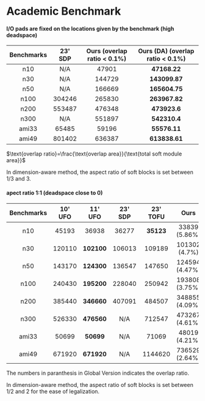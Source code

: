 # Academic Benchmark



#### I/O pads are fixed on the locations given by the benchmark (high deadspace)

| Benchmarks | 23' SDP | Ours (overlap ratio < 0.1%) | Ours (DA) (overlap ratio < 0.1%) |
| :--------: | :-----: | :-------------------------: | :------------------------------: |
|    n10     |   N/A   |            47901            |           **47168.22**           |
|    n30     |   N/A   |           144729            |          **143099.87**           |
|    n50     |   N/A   |           166669            |          **165604.75**           |
|    n100    | 304246  |           265830            |          **263967.82**           |
|    n200    | 553487  |           476348            |           **473923.6**           |
|    n300    |   N/A   |           551897            |           **542310.4**           |
|   ami33    |  65485  |            59196            |           **55576.11**           |
|   ami49    | 801402  |           636387            |          **613838.61**           |

$\text{overlap ratio}=\frac{\text{overlap area}}{\text{total soft module area}}$​

In dimension-aware method, the aspect ratio of soft blocks is set between 1/3 and 3.

#### apect ratio 1:1 (deadspace close to 0)

| Benchmarks | 10' UFO |  11' UFO   | 23' SDP | 23' TOFU  |      Ours      |   Ours (DA)    |
| :--------: | :-----: | :--------: | :-----: | :-------: | :------------: | :------------: |
|    n10     |  45193  |   36938    |  36277  | **35123** | 33839 (5.86%)  | 33775 (5.49%)  |
|    n30     | 120110  | **102100** | 106013  |  109189   | 101302 (4.7%)  | 98298 (4.64%)  |
|    n50     | 143170  | **124300** | 136547  |  147650   | 124594 (4.47%) | 121700 (4.50%) |
|    n100    | 240430  | **195200** | 228040  |  250942   | 193808 (3.75%) | 188263 (4.13%) |
|    n200    | 385440  | **346660** | 407091  |  484507   | 348855 (4.09%) | 340187 (4.85%) |
|    n300    | 526330  | **476560** |   N/A   |  712547   | 473267 (4.61%) | 460567 (4.66%) |
|   ami33    |  50699  | **50699**  |   N/A   |   71069   | 48019 (4.21%)  | 44287 (4.17%)  |
|   ami49    | 671920  | **671920** |   N/A   |  1144620  | 736529 (2.64%) | 682619 (4.69%) |

The numbers in paranthesis in Global Version indicates the overlap ratio.

In dimension-aware method, the aspect ratio of soft blocks is set between 1/2 and 2 for the ease of legalization.
